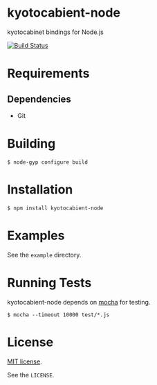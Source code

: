 # kyotocabient-node
kyotocabinet bindings for Node.js

[![Build Status](https://secure.travis-ci.org/kazupon/kyotocabinet-node.png?branch=dev)](https://travis-ci.org/kazupon/kyotocabinet-node)


# Requirements

## Dependencies

- Git


# Building

    $ node-gyp configure build


# Installation

    $ npm install kyotocabient-node


# Examples

See the `example` directory.


# Running Tests

kyotocabient-node depends on [mocha](http://visionmedia.github.com/mocha/) for testing.

    $ mocha --timeout 10000 test/*.js


# License

[MIT license](http://www.opensource.org/licenses/mit-license.php).

See the `LICENSE`.
